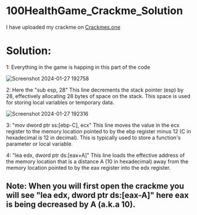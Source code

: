 # 100HealthGame_Crackme_Solution 
I have uploaded my crackme on [Crackmes.one](https://crackmes.one/crackme/65ae9d45eef082e477ff5f98)

# Solution:

1: Everything in the game is happing in this part of the code 

![Screenshot 2024-01-27 192758](https://github.com/Aryan-notEthical/100HealthGame_Crackme_Solution/assets/103557267/e37587e9-29b6-4c68-a42e-a2975bbfa0b9)


2: Here the "sub esp, 28" This line decrements the stack pointer (esp) by 28, effectively allocating 28 bytes of space on the stack. This space is used for storing local variables or temporary data.

![Screenshot 2024-01-27 192316](https://github.com/Aryan-notEthical/100HealthGame_Crackme_Solution/assets/103557267/bdc1117f-66b9-4433-a64e-a3d6649830e4)


3: "mov dword ptr ss:[ebp-C], ecx" This line moves the value in the ecx register to the memory location pointed to by the ebp register minus 12 (C in hexadecimal is 12 in decimal). This is typically used to store a function's parameter or local variable.


4: "lea edx, dword ptr ds:[eax+A]" This line loads the effective address of the memory location that is a distance A (10 in hexadecimal) away from the memory location pointed to by the eax register into the edx register. 

## Note: When you will first open the crackme you will see "lea edx, dword ptr ds:[eax-A]" here eax is being decreased by A (a.k.a 10).

